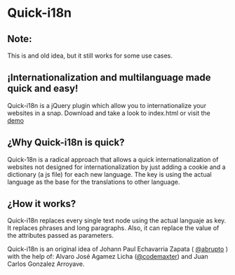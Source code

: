 # Quick-i18n
## Note: 
This is and old idea, but it still works for some use cases.

## ¡Internationalization and multilanguage made quick and easy!
  Quick-i18n is a jQuery plugin which allow you to internationalize your websites in a snap.
  Download and take a look to index.html or visit the <a href="http://katio.github.io/Quick-i18n/">demo</a>
    
## ¿Why Quick-i18n is quick?
Quick-18n is a radical approach that allows a quick internationalization of websites not designed for internationalization by just adding a cookie and a dictionary (a js file) for each new language. The key is using the actual language as the base for the translations to other language.

## ¿How it works?
Quick-i18n replaces every single text node using the actual languaje as key. It replaces phrases and long paragraphs. Also, it can replace the value of the attributes passed as parameters.

Quick-i18n is an original idea of Johann Paul Echavarria Zapata ( <a href="https://twitter.com/abrupto" >@abrupto</a> ) with the help of: Alvaro José Agamez Licha (<a href="https://twitter.com/codemaxter" >@codemaxter</a>) and Juan Carlos Gonzalez Arroyave.
